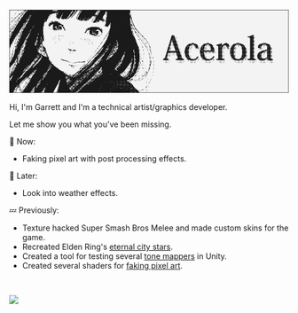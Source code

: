 ![Banner](./KoumeBanner.png)

Hi, I'm Garrett and I'm a technical artist/graphics developer. 

Let me show you what you've been missing.

💬 Now:
- Faking pixel art with post processing effects.

💭 Later:
- Look into weather effects.

💤 Previously:
- Texture hacked Super Smash Bros Melee and made custom skins for the game.
- Recreated Elden Ring's [eternal city stars](https://youtu.be/IMiiUEG-sLQ).
- Created a tool for testing several [tone mappers](https://youtu.be/wbn5ULLtkHs) in Unity.
- Created several shaders for [faking pixel art](https://youtu.be/8wOUe32Pt-E).

</br>

![](https://komarev.com/ghpvc/?username=garrettgunnell&color=e95c7d&label=Views)